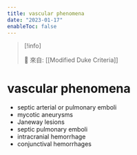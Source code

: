 ```yaml
---
title: vascular phenomena
date: "2023-01-17"
enableToc: false
---
```


> [!info]
>
> 🌱 來自: [[Modified Duke Criteria]]

# vascular phenomena

* septic arterial or pulmonary emboli
* mycotic aneurysms
* Janeway lesions
* septic pulmonary emboli
* intracranial hemorrhage
* conjunctival hemorrhages
